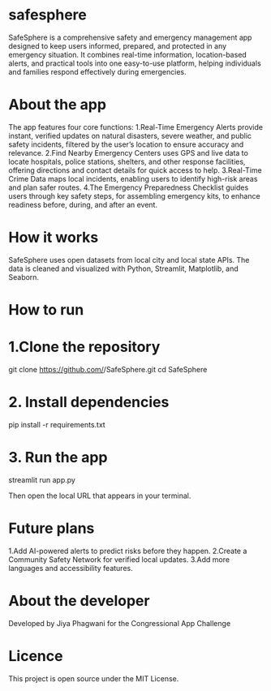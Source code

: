 # safesphere
SafeSphere is a comprehensive safety and emergency management app designed to keep users informed, prepared, and protected in any emergency situation. It combines real-time information, location-based alerts, and practical tools into one easy-to-use platform, helping individuals and families respond effectively during emergencies.

# About the app
The app features four core functions:
1.Real-Time Emergency Alerts provide instant, verified updates on natural disasters, severe weather, and public safety incidents, filtered by the user’s location to ensure accuracy and relevance.
2.Find Nearby Emergency Centers uses GPS and live data to locate hospitals, police stations, shelters, and other response facilities, offering directions and contact details for quick access to help.
3.Real-Time Crime Data maps local incidents, enabling users to identify high-risk areas and plan safer routes.
4.The Emergency Preparedness Checklist guides users through key safety steps, for assembling emergency kits, to enhance readiness before, during, and after an event.

# How it works
SafeSphere uses open datasets from local city and local state APIs. The data is cleaned and visualized with Python, Streamlit, Matplotlib, and Seaborn.

# How to run
# 1.Clone the repository
git clone https://github.com/<your-username>/SafeSphere.git
cd SafeSphere

# 2. Install dependencies
pip install -r requirements.txt

# 3. Run the app 
streamlit run app.py

Then open the local URL that appears in your terminal.

# Future plans
1.Add AI-powered alerts to predict risks before they happen.
2.Create a Community Safety Network for verified local updates.
3.Add more languages and accessibility features.

# About the developer
Developed by Jiya Phagwani for the Congressional App Challenge

# Licence
This project is open source under the MIT License.
